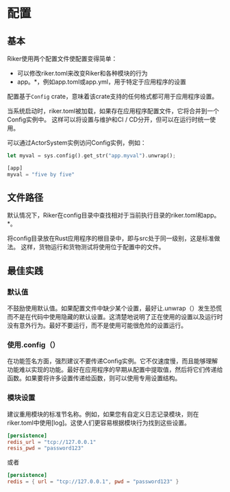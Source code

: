 # 配置

## 基本

Riker使用两个配置文件使配置变得简单：

* 可以修改riker.toml来改变Riker和各种模块的行为
* app。*，例如app.toml或app.yml，用于特定于应用程序的设置

配置基于`Config` crate，意味着该crate支持的任何格式都可用于应用程序设置。

当系统启动时，riker.toml被加载，如果存在应用程序配置文件，它将合并到一个Config实例中。 这样可以将设置与维护和CI / CD分开，但可以在运行时统一使用。

可以通过ActorSystem实例访问Config实例，例如：

```rust
let myval = sys.config().get_str("app.myval").unwrap();
```

```rust
[app]
myval = "five by five"
```

## 文件路径

默认情况下，Riker在config目录中查找相对于当前执行目录的riker.toml和app。*。

将config目录放在Rust应用程序的根目录中，即与src处于同一级别，这是标准做法。 这样，货物运行和货物测试将使用位于配置中的文件。

## 最佳实践

### 默认值

不鼓励使用默认值。如果配置文件中缺少某个设置，最好让.unwrap（）发生恐慌而不是在代码中使用隐藏的默认设置。这清楚地说明了正在使用的设置以及运行时没有意外行为。最好不要运行，而不是使用可能很危险的设置运行。

### 使用.config（）

在功能签名方面，强烈建议不要传递Config实例。它不仅速度慢，而且能够理解功能难以实现的功能。最好在应用程序的早期从配置中提取值，然后将它们传递给函数。如果要将许多设置传递给函数，则可以使用专用设置结构。

### 模块设置

建议重用模块的标准节名称。例如，如果您有自定义日志记录模块，则在riker.toml中使用[log]。这使人们更容易根据模块行为找到这些设置。

```toml
[persistence]
redis_url = "tcp://127.0.0.1"
resis_pwd = "password123"
```

或者

```toml
[persistence]
redis = { url = "tcp://127.0.0.1", pwd = "password123" }
```